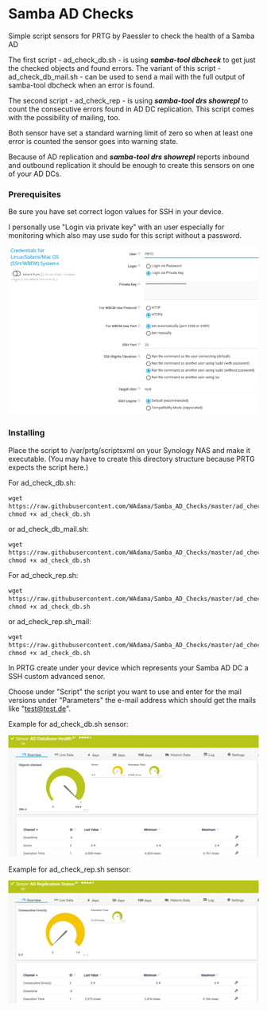 # Samba AD Checks
Simple script sensors for PRTG by Paessler to check the health of a Samba AD

The first script - ad_check_db.sh - is using ***samba-tool dbcheck*** to get just the checked objects and found errors. The variant of this script - ad_check_db_mail.sh - can be used to send a mail with the full output of samba-tool dbcheck when an error is found.

The second script - ad_check_rep - is using ***samba-tool drs showrepl*** to count the consecutive errors found in AD DC replication. This script comes with the possibility of mailing, too.

Both sensor have set a standard warning limit of zero so when at least one error is counted the sensor goes into warning state.

Because of AD replication and ***samba-tool drs showrepl*** reports inbound and outbound replication it should be enough to create this sensors on one of your AD DCs.

### Prerequisites

Be sure you have set correct logon values for SSH in your device.

I personally use "Login via private key" with an user especially for monitoring which also may use sudo for this script without a password.

![Screenshot1](https://github.com/WAdama/Samba_AD_Checks/blob/master/images/ssh_settings.png)

### Installing

Place the script to /var/prtg/scriptsxml on your Synology NAS and make it executable. (You may have to create this directory structure because PRTG expects the script here.)

For ad_check_db.sh:
```
wget https://raw.githubusercontent.com/WAdama/Samba_AD_Checks/master/ad_check_db.sh
chmod +x ad_check_db.sh
```
or ad_check_db_mail.sh:

```
wget https://raw.githubusercontent.com/WAdama/Samba_AD_Checks/master/ad_check_db_mail.sh
chmod +x ad_check_db.sh
```
For ad_check_rep.sh:
```
wget https://raw.githubusercontent.com/WAdama/Samba_AD_Checks/master/ad_check_rep.sh
chmod +x ad_check_db.sh
```
or ad_check_rep.sh_mail:

```
wget https://raw.githubusercontent.com/WAdama/Samba_AD_Checks/master/ad_check_rep_mail.sh
chmod +x ad_check_db.sh
```

In PRTG create under your device which represents your Samba AD DC a SSH custom advanced senor.

Choose under "Script" the script you want to use and enter for the mail versions under "Parameters" the e-mail address which should get the mails like "test@test.de".

Example for ad_check_db.sh sensor:

![Screenshot1](https://github.com/WAdama/Samba_AD_Checks/blob/master/images/AD_Database_Health_Sensor.png)


Example for ad_check_rep.sh sensor:

![Screenshot1](https://github.com/WAdama/Samba_AD_Checks/blob/master/images/AD_Replication_Sensor.png)
